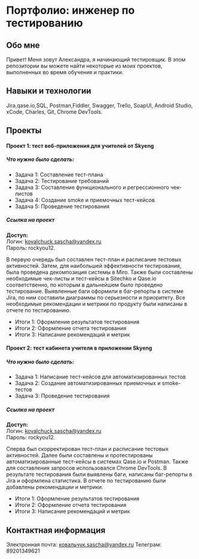 # Портфолио: инженер по тестированию

## Обо мне
Привет! Меня зовут Александра, я начинающий тестировщик.
В этом репозитории вы можете найти некоторые из моих проектов, выполненных во время обучения и практики.

## Навыки и технологии
Jira,qase.io,SQL, Postman,Fiddler, Swagger, Trello,
SoapUI, Android Studio, xCode, Charles, Git, Chrome DevTools.

## Проекты
#### Проект 1: тест веб-приложения для учителей от Skyeng

##### Что нужно было сделать:
* Задача 1: Составление тест-плана   
* Задача 2: Тестирование требований   
* Задача 3: Составление функционального и регрессионного чек-листов   
* Задача 4: Создание smoke и приемочных тест-кейсов   
* Задача 5: Проведение тестирования   

##### Ссылка на проект
**Доступ:**   
Логин: kovalchuck.sascha@yandex.ru   
Пароль: rockyou12.

В первую очередь был составлен тест-план и расписание тестовых активностей. Затем, для наибольшей эффективности тестирования, была проведена декомпозиция системы в Miro. Также были составлены необходимые чек-листы и тест-кейсы в Sitechko и Qase.io соответственно, по которым в дальнейшем было проведено тестирование. Выявленные баги оформили в баг-репорты в системе Jira, по ним составили диаграммы по серьезности и приоритету. Все необходимые рекомендации и метрики по продукту были написаны в отчете по тестированию.

* Итоги 1: Оформление результатов тестирования   
* Итоги 2: Оформление отчета тестирования   
* Итоги 3: Написание рекомендаций и метрик

#### Проект 2: тест кабинета учителя в приложении Skyeng

##### Что нужно было сделать:
* Задача 1: Написание тест-кейсов для автоматизированных тестов   
* Задача 2: Создание автоматизированных приемочных и smoke-тестов   
* Задача 3: Проведение тестирования

##### Ссылка на проект
**Доступ:**   
Логин: kovalchuck.sascha@yandex.ru   
Пароль: rockyou12.

Сперва был скорректирован тест-план и расписание тестовых активностей. Далее были составлены и протестированы автоматизированные тест-кейсы в системах Qase.io и Postman. Также для составления запросов использовался Chrome DevTools. В результате тестирования были выявлены баги, написаны баг-репорты в Jira и оформлена статистика. В отчете по тестированию были добавлены рекомендации и метрики.

* Итоги 1: Оформление результатов тестирования   
* Итоги 2: Оформление отчета тестирования   
* Итоги 3: Написание рекомендаций и метрик  

## Контактная информация
Электронная почта: ковальчук.sascha@yandex.ru
Телеграм: 89201349621
